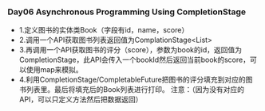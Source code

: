 ### Day06 Asynchronous Programming Using CompletionStage
* 1.定义图书的实体类Book（字段有id，name，score）
* 2.调用一个API获取图书列表返回值为ComplationStage<List<Book>>
* 3.再调用一个API获取图书的评分（score），参数为book的id，返回值为CompletionStage<Double>，此API会传入一个bookId然后返回当前book的score，可以使用map来模拟。
* 4.利用CompletionStage/CompletableFuture把图书的评分填充到对应的图书列表里。最后将填充后的Book列表进行打印。
注意：（因为没有对应的API，可以只定义方法然后把数据返回）